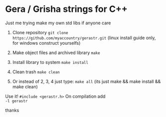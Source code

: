 # Gera / Grisha strings for C++ 
Just me trying make my own std libs if anyone care 
 
1. Clone repository 
`git clone https://github.com/myaccountry/gerastr.git` 
(linux install guide only, for windows construct yourselfs) 
 
2. Make object files and archived library 
`make` 
3. Install library to system 
`make install` 
4. Clean trash 
`make clean` 

5. Or instead of 2, 3, 4 just type: 
`make all` 
(its just make && make install && make clean) 
 
Use it! 
`#include <gerastr.h>` 
On compilation add  
`-l gerastr` 
 
thanks
